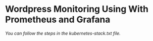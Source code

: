# Wordpress Monitoring Using With Prometheus and Grafana
*You can follow the steps in the kubernetes-stack.txt file.*
